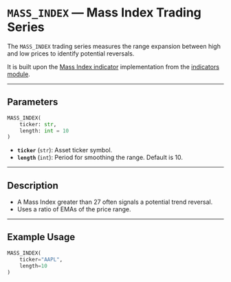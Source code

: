 # `MASS_INDEX` — Mass Index Trading Series

The `MASS_INDEX` trading series measures the range expansion between high and low prices to identify potential reversals.

It is built upon the [Mass Index indicator](https://github.com/DrDanicka/trading_strategy_tester/blob/main/trading_strategy_tester/indicators/trend/mass.py) implementation from the [indicators module](../indicators.md).

---

## Parameters

```python
MASS_INDEX(
    ticker: str,
    length: int = 10
)
```

- **`ticker`** (`str`): Asset ticker symbol.
- **`length`** (`int`): Period for smoothing the range. Default is 10.

---

## Description

- A Mass Index greater than 27 often signals a potential trend reversal.
- Uses a ratio of EMAs of the price range.

---

## Example Usage

```python
MASS_INDEX(
    ticker="AAPL",
    length=10
)
```
